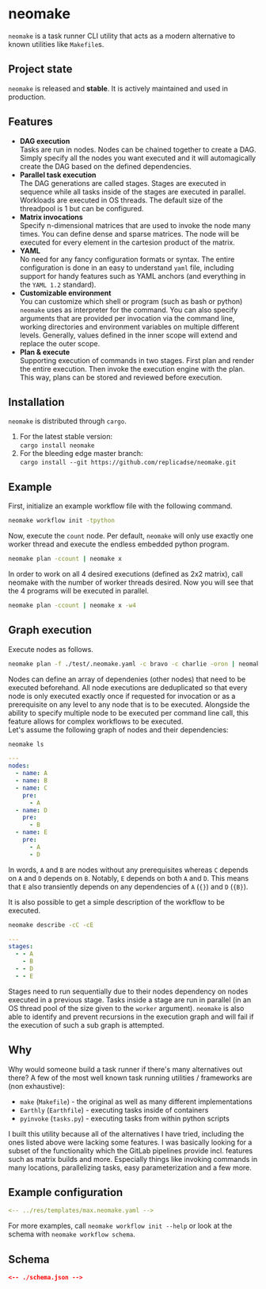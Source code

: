 # neomake

`neomake` is a task runner CLI utility that acts as a modern alternative to known utilities like `Makefile`s.

## Project state

`neomake` is released and  **stable**. It is actively maintained and used in production.

## Features

- **DAG execution**\
  Tasks are run in nodes. Nodes can be chained together to create a DAG. Simply specify all the nodes you want executed and it will automagically create the DAG based on the defined dependencies.
- **Parallel task execution**\
  The DAG generations are called stages. Stages are executed in sequence while all tasks inside of the stages are executed in parallel. Workloads are executed in OS threads. The default size of the threadpool is 1 but can be configured.
- **Matrix invocations**\
  Specify n-dimensional matrices that are used to invoke the node many times. You can define dense and sparse matrices. The node will be executed for every element in the cartesion product of the matrix.
- **YAML**\
  No need for any fancy configuration formats or syntax. The entire configuration is done in an easy to understand `yaml` file, including support for handy features such as YAML anchors (and everything in the `YAML 1.2` standard).
- **Customizable environment**\
  You can customize which shell or program (such as bash or python) `neomake` uses as interpreter for the command. You can also specify arguments that are provided per invocation via the command line, working directories and environment variables on multiple different levels. Generally, values defined in the inner scope will extend and replace the outer scope.
- **Plan & execute**\
  Supporting execution of commands in two stages. First plan and render the entire execution. Then invoke the execution engine with the plan. This way, plans can be stored and reviewed before execution.

## Installation

`neomake` is distributed through `cargo`.

1) For the latest stable version:\
  `cargo install neomake`
2) For the bleeding edge master branch:\
  `cargo install --git https://github.com/replicadse/neomake.git`

## Example

First, initialize an example workflow file with the following command.

```bash
neomake workflow init -tpython
```

Now, execute the `count` node. Per default, `neomake` will only use exactly one worker thread and execute the endless embedded python program.

```bash
neomake plan -ccount | neomake x
```

In order to work on all 4 desired executions (defined as 2x2 matrix), call neomake with the number of worker threads desired. Now you will see that the 4 programs will be executed in parallel.

```bash
neomake plan -ccount | neomake x -w4
```

## Graph execution

Execute nodes as follows.

```bash
neomake plan -f ./test/.neomake.yaml -c bravo -c charlie -oron | neomake execute -fron
```

Nodes can define an array of dependenies (other nodes) that need to be executed beforehand. All node executions are deduplicated so that every node is only executed exactly once if requested for invocation or as a prerequisite on any level to any node that is to be executed. Alongside the ability to specify multiple node to be executed per command line call, this feature allows for complex workflows to be executed.\
Let's assume the following graph of nodes and their dependencies:

```bash
neomake ls
```

```yaml
---
nodes:
  - name: A
  - name: B
  - name: C
    pre:
      - A
  - name: D
    pre:
      - B
  - name: E
    pre:
      - A
      - D
```

In words, `A` and `B` are nodes without any prerequisites whereas `C` depends on `A` and `D` depends on `B`. Notably, `E` depends on both `A` and `D`. This means that `E` also transiently depends on any dependencies of `A` (`{}`) and `D` (`{B}`).

It is also possible to get a simple description of the workflow to be executed.
```bash
neomake describe -cC -cE
```

```yaml
---
stages:
  - - A
    - B
  - - D
  - - E
```

Stages need to run sequentially due to their nodes dependency on nodes executed in a previous stage. Tasks inside a stage are run in parallel (in an OS thread pool of the size given to the `worker` argument). `neomake` is also able to identify and prevent recursions in the execution graph and will fail if the execution of such a sub graph is attempted.

## Why

Why would someone build a task runner if there's many alternatives out there? A few of the most well known task running utilities / frameworks are (non exhaustive):

* `make` (`Makefile`) - the original as well as many different implementations
* `Earthly` (`Earthfile`) - executing tasks inside of containers
* `pyinvoke` (`tasks.py`) - executing tasks from within python scripts

I built this utility because all of the alternatives I have tried, including the ones listed above were lacking some features. I was basically looking for a subset of the functionality which the GitLab pipelines provide incl. features such as matrix builds and more. Especially things like invoking commands in many locations, parallelizing tasks, easy parameterization and a few more.

## Example configuration

```yaml
<-- ../res/templates/max.neomake.yaml -->
```

For more examples, call `neomake workflow init --help` or look at the schema with `neomake workflow schema`.

## Schema

```json
<-- ./schema.json -->
```
